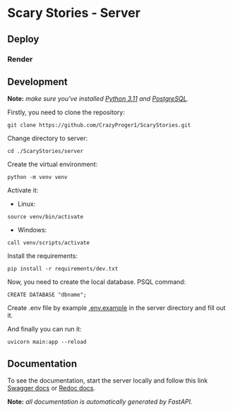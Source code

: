 # Scary Stories - Server

## Deploy

### Render

## Development

**Note:** _make sure you've installed [Python 3.11](https://python.org/) and [PostgreSQL](https://www.postgresql.org/)._

Firstly, you need to clone the repository:

```shell
git clone https://github.com/CrazyProger1/ScaryStories.git
```

Change directory to server:

```shell
cd ./ScaryStories/server
```

Create the virtual environment:

```shell
python -m venv venv
```

Activate it:

* Linux:

```shell
source venv/bin/activate
```

* Windows:

```commandline
call venv/scripts/activate
```

Install the requirements:

```shell
pip install -r requirements/dev.txt
```

Now, you need to create the local database. PSQL command:

```postgresql
CREATE DATABASE "dbname";
```

Create .env file by example [.env.example](.env.example) in the server directory and fill out it.

And finally you can run it:

```shell
uvicorn main:app --reload
```

## Documentation

To see the documentation, start the server locally and follow this link [Swagger docs](http://127.0.0.1:8000/docs)
or [Redoc docs](http://127.0.0.1:8000/redoc).

**Note:** _all documentation is automatically generated by FastAPI._

